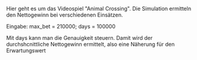 Hier geht es um das Videospiel "Animal Crossing". Die Simulation ermitteln den Nettogewinn
bei verschiedenen Einsätzen.

Eingabe: max_bet = 210000; days = 100000

Mit days kann man die Genauigkeit steuern. Damit wird der durchshcnittliche Nettogewinn ermittelt, 
also eine Näherung für den Erwartungswert
